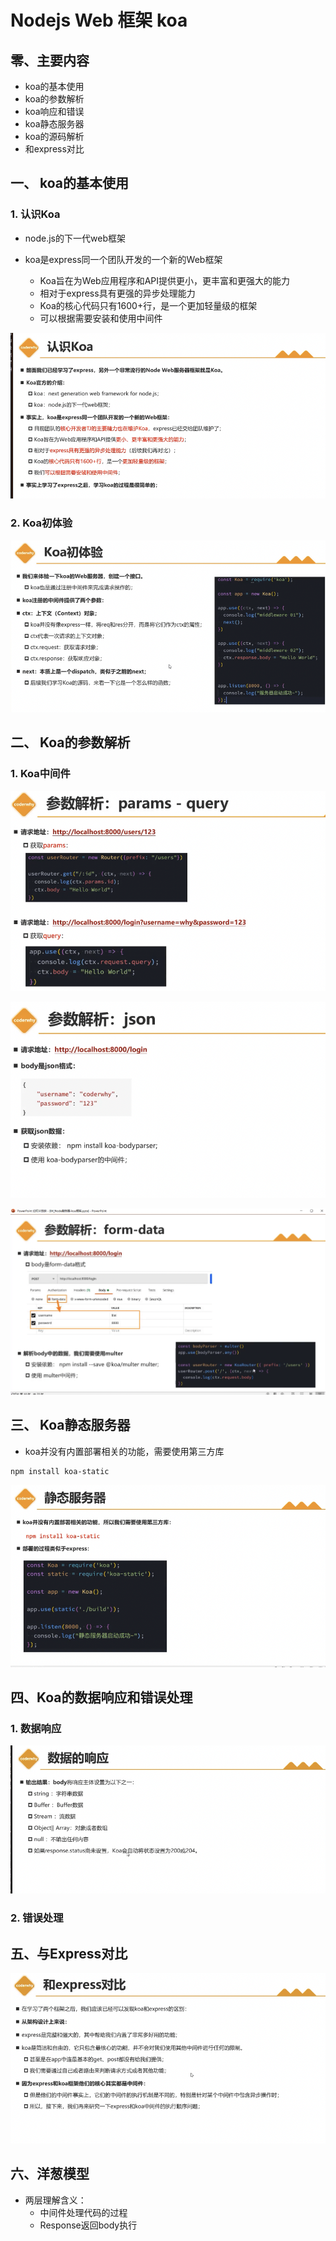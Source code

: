 # Nodejs Web 框架 koa

## 零、主要内容

- koa的基本使用
- koa的参数解析
- koa响应和错误
- koa静态服务器
- koa的源码解析
- 和express对比

## 一、 koa的基本使用

### 1. 认识Koa

- node.js的下一代web框架

- koa是express同一个团队开发的一个新的Web框架
  - Koa旨在为Web应用程序和API提供更小，更丰富和更强大的能力
  - 相对于express具有更强的异步处理能力
  - Koa的核心代码只有1600+行，是一个更加轻量级的框架
  - 可以根据需要安装和使用中间件

![Alt text](image-47.png)

### 2. Koa初体验

![Alt text](image-48.png)

## 二、 Koa的参数解析

### 1. Koa中间件

![Alt text](image-49.png)

![Alt text](image-50.png)

![Alt text](image-51.png)

## 三、 Koa静态服务器

- koa并没有内置部署相关的功能，需要使用第三方库

```shell
npm install koa-static
```

![Alt text](image-52.png)

## 四、Koa的数据响应和错误处理

### 1. 数据响应

![Alt text](image-53.png)

### 2. 错误处理

## 五、与Express对比

![Alt text](image-54.png)

## 六、洋葱模型

- 两层理解含义：
  - 中间件处理代码的过程
  - Response返回body执行
